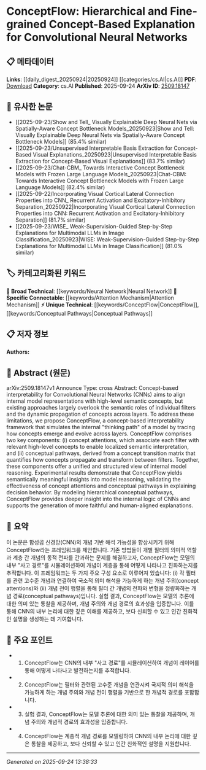 <!-- KEYWORD_LINKING_METADATA:
{
  "processed_timestamp": "2025-09-24T13:38:33.165515",
  "vocabulary_version": "1.0",
  "selected_keywords": [
    "Neural Network",
    "ConceptFlow",
    "Attention Mechanism",
    "Conceptual Pathways"
  ],
  "rejected_keywords": [],
  "similarity_scores": {
    "Neural Network": 0.78,
    "ConceptFlow": 0.82,
    "Attention Mechanism": 0.8,
    "Conceptual Pathways": 0.79
  },
  "extraction_method": "AI_prompt_based",
  "budget_applied": true,
  "candidates_json": {
    "candidates": [
      {
        "surface": "Convolutional Neural Networks",
        "canonical": "Neural Network",
        "aliases": [
          "CNN",
          "ConvNet"
        ],
        "category": "broad_technical",
        "rationale": "Convolutional Neural Networks are a foundational concept in deep learning, linking to broader neural network research.",
        "novelty_score": 0.45,
        "connectivity_score": 0.89,
        "specificity_score": 0.65,
        "link_intent_score": 0.78
      },
      {
        "surface": "ConceptFlow",
        "canonical": "ConceptFlow",
        "aliases": [],
        "category": "unique_technical",
        "rationale": "ConceptFlow is a novel framework introduced in the paper, providing a unique perspective on model interpretability.",
        "novelty_score": 0.92,
        "connectivity_score": 0.55,
        "specificity_score": 0.85,
        "link_intent_score": 0.82
      },
      {
        "surface": "concept attentions",
        "canonical": "Attention Mechanism",
        "aliases": [
          "conceptual attention"
        ],
        "category": "specific_connectable",
        "rationale": "Concept attentions relate to the attention mechanism, a key concept in understanding neural network interpretability.",
        "novelty_score": 0.58,
        "connectivity_score": 0.87,
        "specificity_score": 0.78,
        "link_intent_score": 0.8
      },
      {
        "surface": "conceptual pathways",
        "canonical": "Conceptual Pathways",
        "aliases": [
          "concept pathways"
        ],
        "category": "unique_technical",
        "rationale": "Conceptual pathways are a unique element of the proposed framework, crucial for tracing concept propagation.",
        "novelty_score": 0.85,
        "connectivity_score": 0.6,
        "specificity_score": 0.82,
        "link_intent_score": 0.79
      }
    ],
    "ban_list_suggestions": [
      "internal model reasoning",
      "semantic interpretation"
    ]
  },
  "decisions": [
    {
      "candidate_surface": "Convolutional Neural Networks",
      "resolved_canonical": "Neural Network",
      "decision": "linked",
      "scores": {
        "novelty": 0.45,
        "connectivity": 0.89,
        "specificity": 0.65,
        "link_intent": 0.78
      }
    },
    {
      "candidate_surface": "ConceptFlow",
      "resolved_canonical": "ConceptFlow",
      "decision": "linked",
      "scores": {
        "novelty": 0.92,
        "connectivity": 0.55,
        "specificity": 0.85,
        "link_intent": 0.82
      }
    },
    {
      "candidate_surface": "concept attentions",
      "resolved_canonical": "Attention Mechanism",
      "decision": "linked",
      "scores": {
        "novelty": 0.58,
        "connectivity": 0.87,
        "specificity": 0.78,
        "link_intent": 0.8
      }
    },
    {
      "candidate_surface": "conceptual pathways",
      "resolved_canonical": "Conceptual Pathways",
      "decision": "linked",
      "scores": {
        "novelty": 0.85,
        "connectivity": 0.6,
        "specificity": 0.82,
        "link_intent": 0.79
      }
    }
  ]
}
-->

# ConceptFlow: Hierarchical and Fine-grained Concept-Based Explanation for Convolutional Neural Networks

## 📋 메타데이터

**Links**: [[daily_digest_20250924|20250924]] [[categories/cs.AI|cs.AI]]
**PDF**: [Download](https://arxiv.org/pdf/2509.18147.pdf)
**Category**: cs.AI
**Published**: 2025-09-24
**ArXiv ID**: [2509.18147](https://arxiv.org/abs/2509.18147)

## 🔗 유사한 논문
- [[2025-09-23/Show and Tell_ Visually Explainable Deep Neural Nets via Spatially-Aware Concept Bottleneck Models_20250923|Show and Tell: Visually Explainable Deep Neural Nets via Spatially-Aware Concept Bottleneck Models]] (85.4% similar)
- [[2025-09-23/Unsupervised Interpretable Basis Extraction for Concept-Based Visual Explanations_20250923|Unsupervised Interpretable Basis Extraction for Concept-Based Visual Explanations]] (83.7% similar)
- [[2025-09-23/Chat-CBM_ Towards Interactive Concept Bottleneck Models with Frozen Large Language Models_20250923|Chat-CBM: Towards Interactive Concept Bottleneck Models with Frozen Large Language Models]] (82.4% similar)
- [[2025-09-22/Incorporating Visual Cortical Lateral Connection Properties into CNN_ Recurrent Activation and Excitatory-Inhibitory Separation_20250922|Incorporating Visual Cortical Lateral Connection Properties into CNN: Recurrent Activation and Excitatory-Inhibitory Separation]] (81.7% similar)
- [[2025-09-23/WISE_ Weak-Supervision-Guided Step-by-Step Explanations for Multimodal LLMs in Image Classification_20250923|WISE: Weak-Supervision-Guided Step-by-Step Explanations for Multimodal LLMs in Image Classification]] (81.0% similar)

## 🏷️ 카테고리화된 키워드
**🧠 Broad Technical**: [[keywords/Neural Network|Neural Network]]
**🔗 Specific Connectable**: [[keywords/Attention Mechanism|Attention Mechanism]]
**⚡ Unique Technical**: [[keywords/ConceptFlow|ConceptFlow]], [[keywords/Conceptual Pathways|Conceptual Pathways]]

## 📋 저자 정보

**Authors:** 

## 📄 Abstract (원문)

arXiv:2509.18147v1 Announce Type: cross 
Abstract: Concept-based interpretability for Convolutional Neural Networks (CNNs) aims to align internal model representations with high-level semantic concepts, but existing approaches largely overlook the semantic roles of individual filters and the dynamic propagation of concepts across layers. To address these limitations, we propose ConceptFlow, a concept-based interpretability framework that simulates the internal "thinking path" of a model by tracing how concepts emerge and evolve across layers. ConceptFlow comprises two key components: (i) concept attentions, which associate each filter with relevant high-level concepts to enable localized semantic interpretation, and (ii) conceptual pathways, derived from a concept transition matrix that quantifies how concepts propagate and transform between filters. Together, these components offer a unified and structured view of internal model reasoning. Experimental results demonstrate that ConceptFlow yields semantically meaningful insights into model reasoning, validating the effectiveness of concept attentions and conceptual pathways in explaining decision behavior. By modeling hierarchical conceptual pathways, ConceptFlow provides deeper insight into the internal logic of CNNs and supports the generation of more faithful and human-aligned explanations.

## 📝 요약

이 논문은 합성곱 신경망(CNN)의 개념 기반 해석 가능성을 향상시키기 위해 ConceptFlow라는 프레임워크를 제안합니다. 기존 방법들이 개별 필터의 의미적 역할과 계층 간 개념의 동적 전파를 간과하는 문제를 해결하고자, ConceptFlow는 모델의 내부 "사고 경로"를 시뮬레이션하여 개념이 계층을 통해 어떻게 나타나고 진화하는지를 추적합니다. 이 프레임워크는 두 가지 주요 구성 요소로 이루어져 있습니다: (i) 각 필터를 관련 고수준 개념과 연결하여 국소적 의미 해석을 가능하게 하는 개념 주의(concept attentions)와 (ii) 개념 전이 행렬을 통해 필터 간 개념의 전파와 변형을 정량화하는 개념 경로(conceptual pathways)입니다. 실험 결과, ConceptFlow는 모델의 추론에 대한 의미 있는 통찰을 제공하며, 개념 주의와 개념 경로의 효과성을 입증합니다. 이를 통해 CNN의 내부 논리에 대한 깊은 이해를 제공하고, 보다 신뢰할 수 있고 인간 친화적인 설명을 생성하는 데 기여합니다.

## 🎯 주요 포인트

- 1. ConceptFlow는 CNN의 내부 "사고 경로"를 시뮬레이션하여 개념이 레이어를 통해 어떻게 나타나고 발전하는지를 추적합니다.
- 2. ConceptFlow는 필터와 관련된 고수준 개념을 연관시켜 국지적 의미 해석을 가능하게 하는 개념 주의와 개념 전이 행렬을 기반으로 한 개념적 경로를 포함합니다.
- 3. 실험 결과, ConceptFlow는 모델 추론에 대한 의미 있는 통찰을 제공하며, 개념 주의와 개념적 경로의 효과성을 입증합니다.
- 4. ConceptFlow는 계층적 개념 경로를 모델링하여 CNN의 내부 논리에 대한 깊은 통찰을 제공하고, 보다 신뢰할 수 있고 인간 친화적인 설명을 지원합니다.


---

*Generated on 2025-09-24 13:38:33*